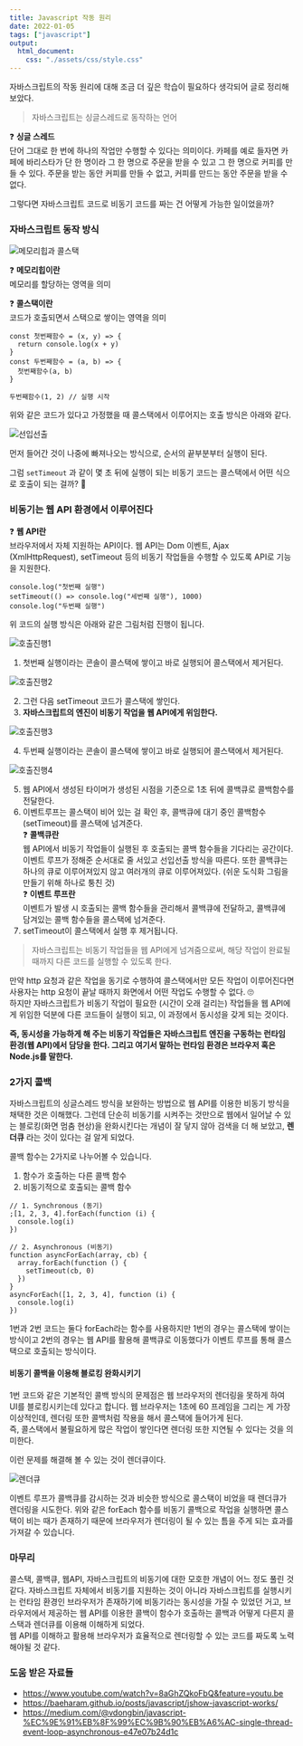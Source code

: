 ```yaml
---
title: Javascript 작동 원리
date: 2022-01-05
tags: ["javascript"]
output:
  html_document:
    css: "./assets/css/style.css"
---
```


자바스크립트의 작동 원리에 대해 조금 더 깊은 학습이 필요하다 생각되어 글로 정리해 보았다.

> 자바스크립트는 싱글스레드로 동작하는 언어

❓ **싱글 스레드**  
단어 그대로 한 번에 하나의 작업만 수행할 수 있다는 의미이다. 카페를 예로 들자면 카페에 바리스타가 단 한 명이라 그 한 명으로 주문을 받을 수 있고 그 한 명으로 커피를 만들 수 있다. 주문을 받는 동안 커피를 만들 수 없고, 커피를 만드는 동안 주문을 받을 수 없다.

그렇다면 자바스크립트 코드로 비동기 코드를 짜는 건 어떻게 가능한 일이었을까?

### 자바스크립트 동작 방식

![메모리힙과 콜스택](./js1.png)

❓ **메모리힙이란**  
메모리를 할당하는 영역을 의미

❓ **콜스택이란**  
코드가 호출되면서 스택으로 쌓이는 영역을 의미

```js{numberLines: true}
const 첫번째함수 = (x, y) => {
  return console.log(x + y)
}
const 두번째함수 = (a, b) => {
  첫번째함수(a, b)
}

두번째함수(1, 2) // 실행 시작
```

위와 같은 코드가 있다고 가정했을 때 콜스택에서 이루어지는 호출 방식은 아래와 같다.

![선입선출](./js2.png)

먼저 들어간 것이 나중에 빠져나오는 방식으로, 순서의 끝부분부터 실행이 된다.

그럼 `setTimeout` 과 같이 몇 초 뒤에 실행이 되는 비동기 코드는 콜스택에서 어떤 식으로 호출이 되는 걸까? 🤔

### 비동기는 웹 API 환경에서 이루어진다

❓ **웹 API란**  
브라우저에서 자체 지원하는 API이다. 웹 API는 Dom 이벤트, Ajax (XmlHttpRequest), setTimeout 등의 비동기 작업들을 수행할 수 있도록 API로 기능을 지원한다.

```js{numberLines: true}
console.log("첫번째 실행")
setTimeout(() => console.log("세번째 실행"), 1000)
console.log("두번째 실행")
```

위 코드의 실행 방식은 아래와 같은 그림처럼 진행이 됩니다.

![호출진행1](./js3.png)

1. 첫번째 실행이라는 콘솔이 콜스택에 쌓이고 바로 실행되어 콜스택에서 제거된다.

![호출진행2](./js4.png)

2. 그런 다음 setTimeout 코드가 콜스택에 쌓인다.
3. **자바스크립트의 엔진이 비동기 작업을 웹 API에게 위임한다.**

![호출진행3](./js5.png)

4. 두번째 실행이라는 콘솔이 콜스택에 쌓이고 바로 실행되어 콜스택에서 제거된다.

![호출진행4](./js6.png)

5. 웹 API에서 생성된 타이머가 생성된 시점을 기준으로 1초 뒤에 콜백큐로 콜백함수를 전달한다.
6. 이벤트루프는 콜스택이 비어 있는 걸 확인 후, 콜백큐에 대기 중인 콜백함수(setTimeout)를 콜스택에 넘겨준다.  
   ❓ **콜백큐란**  
   웹 API에서 비동기 작업들이 실행된 후 호출되는 콜백 함수들을 기다리는 공간이다. 이벤트 루프가 정해준 순서대로 줄 서있고 선입선출 방식을 따른다.
   또한 콜백큐는 하나의 큐로 이루어져있지 않고 여러개의 큐로 이루어져있다. (쉬운 도식화 그림을 만들기 위해 하나로 퉁친 것)  
   ❓ **이벤트 루프란**  
   이벤트가 발생 시 호출되는 콜백 함수들을 관리해서 콜백큐에 전달하고, 콜백큐에 담겨있는 콜백 함수들을 콜스택에 넘겨준다.
7. setTimeout이 콜스택에서 실행 후 제거됩니다.

> 자바스크립트는 비동기 작업들을 웹 API에게 넘겨줌으로써, 해당 작업이 완료될 때까지 다른 코드를 실행할 수 있도록 한다.

만약 http 요청과 같은 작업을 동기로 수행하여 콜스택에서만 모든 작업이 이루어진다면 사용자는 http 요청이 끝날 때까지 화면에서 어떤 작업도 수행할 수 없다. 🙄  
하지만 자바스크립트가 비동기 작업이 필요한 (시간이 오래 걸리는) 작업들을 웹 API에게 위임한 덕분에 다른 코드들이 실행이 되고, 이 과정에서 동시성을 갖게 되는 것이다.

**즉, 동시성을 가능하게 해 주는 비동기 작업들은 자바스크립트 엔진을 구동하는 런타임 환경(웹 API)에서 담당을 한다. 그리고 여기서 말하는 런타임 환경은 브라우저 혹은 Node.js를 말한다.**

### 2가지 콜백

자바스크립트의 싱글스레드 방식을 보완하는 방법으로 웹 API를 이용한 비동기 방식을 채택한 것은 이해했다. 그런데 단순히 비동기를 시켜주는 것만으로 웹에서 일어날 수 있는 블로킹(화면 멈춤 현상)을 완화시킨다는 개념이 잘 닿지 않아 검색을 더 해 보았고, **렌더큐** 라는 것이 있다는 걸 알게 되었다.

콜백 함수는 2가지로 나누어볼 수 있습니다.

1. 함수가 호출하는 다른 콜백 함수
2. 비동기적으로 호출되는 콜백 함수

```js{numberLines: true}
// 1. Synchronous (동기)
;[1, 2, 3, 4].forEach(function (i) {
  console.log(i)
})

// 2. Asynchronous (비동기)
function asyncForEach(array, cb) {
  array.forEach(function () {
    setTimeout(cb, 0)
  })
}
asyncForEach([1, 2, 3, 4], function (i) {
  console.log(i)
})
```

1번과 2번 코드는 둘다 forEach라는 함수를 사용하지만 1번의 경우는 콜스택에 쌓이는 방식이고 2번의 경우는 웹 API를 활용해 콜백큐로 이동했다가 이벤트 루프를 통해 콜스택으로 호출되는 방식이다.

#### 비동기 콜백을 이용해 블로킹 완화시키기

1번 코드와 같은 기본적인 콜백 방식의 문제점은 웹 브라우저의 렌더링을 못하게 하여 UI를 블로킹시키는데 있다고 합니다. 웹 브라우저는 1초에 60 프레임을 그리는 게 가장 이상적인데, 렌더링 또한 콜백처럼 작용을 해서 콜스택에 들어가게 된다.  
즉, 콜스택에서 불필요하게 많은 작업이 쌓인다면 렌더링 또한 지연될 수 있다는 것을 의미한다.

이런 문제를 해결해 볼 수 있는 것이 렌더큐이다.

![렌더큐](./js7.png)

이벤트 루프가 콜백큐를 감시하는 것과 비슷한 방식으로 콜스택이 비었을 때 렌더큐가 렌더링을 시도한다. 위와 같은 forEach 함수를 비동기 콜백으로 작업을 실행하면 콜스택이 비는 때가 존재하기 때문에 브라우저가 렌더링이 될 수 있는 틈을 주게 되는 효과를 가져갈 수 있습니다.

### 마무리

콜스택, 콜백큐, 웹API, 자바스크립트의 비동기에 대한 모호한 개념이 어느 정도 풀린 것 같다. 자바스크립트 자체에서 비동기를 지원하는 것이 아니라 자바스크립트를 실행시키는 런타임 환경인 브라우저가 존재하기에 비동기라는 동시성을 가질 수 있었던 거고, 브라우저에서 제공하는 웹 API를 이용한 콜백이 함수가 호출하는 콜백과 어떻게 다른지 콜스택과 렌더큐를 이용해 이해하게 되었다.  
웹 API를 이해하고 활용해 브라우저가 효율적으로 렌더링할 수 있는 코드를 짜도록 노력해야될 것 같다.

### 도움 받은 자료들

- https://www.youtube.com/watch?v=8aGhZQkoFbQ&feature=youtu.be
- https://baeharam.github.io/posts/javascript/jshow-javascript-works/
- https://medium.com/@vdongbin/javascript-%EC%9E%91%EB%8F%99%EC%9B%90%EB%A6%AC-single-thread-event-loop-asynchronous-e47e07b24d1c
